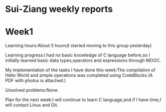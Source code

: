 # Sui-Ziang weekly reports
# Week1
Learning hours:About 5 hours(I started moving to this group yesterday)

Learning progress:I had no basic knowledge of C language before,so I initially learned basic data types,operators and expressions through MOOC.

My implementation of the tasks I have done this week:The compilation of Hello World and simple operations was completed using CodeBlocks.(A PDF with photos is attached.)

Unsolved problems:None.

Plan for the next week:I will continue to learn C language,and if I have time,I will contact Linux and Git.
